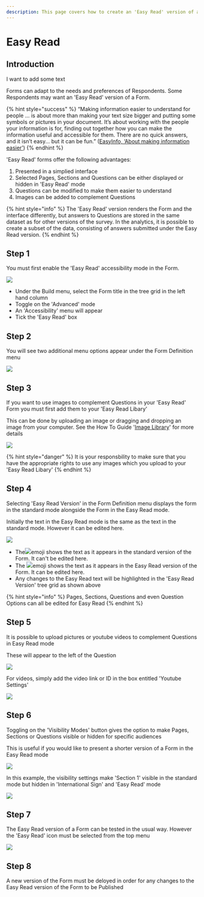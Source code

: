 ```yaml
---
description: This page covers how to create an 'Easy Read' version of a Form
---
```


# Easy Read

## Introduction

I want to add some text

Forms can adapt to the needs and preferences of Respondents.  Some Respondents may want an 'Easy Read' version of a Form. &#x20;

{% hint style="success" %}
“Making information easier to understand for people ... is about more than making your text size bigger and putting some symbols or pictures in your document.  It’s about working with the people your information is for, finding out together how you can make the information useful and accessible for them. There are no quick answers, and it isn’t easy... but it can be fun.” ([EasyInfo, ‘About making information easier’](https://assets.publishing.service.gov.uk/government/uploads/system/uploads/attachment\_data/file/215923/dh\_121927.pdf))
{% endhint %}

'Easy Read' forms offer the following advantages:

1. Presented in a simplied interface
2. Selected Pages, Sections and Questions can be either displayed or hidden in 'Easy Read' mode
3. Questions can be modified to make them easier to understand
4. Images can be added to complement Questions

{% hint style="info" %}
The 'Easy Read' version renders the Form and the interface differently, but answers to Questions are stored in the same dataset as for other versions of the survey. In the analytics, it is possible to create a subset of the data, consisting of answers submitted under the Easy Read version.
{% endhint %}

## Step 1

You must first enable the 'Easy Read' accessibility mode in the Form.  &#x20;

![](<../../.gitbook/assets/image (308) (1) (1) (1) (1) (1) (1) (1).png>)

* Under the Build menu, select the Form title in the tree grid in the left hand column
* Toggle on the 'Advanced' mode
* An 'Accessibility' menu will appear
* Tick the 'Easy Read' box

## Step 2

You will see two additional menu options appear under the Form Definition menu

![](<../../.gitbook/assets/image (317) (1) (1) (1) (1) (1) (1) (1).png>)

## Step 3

If you want to use images to complement Questions in your 'Easy Read' Form you must first add them to your 'Easy Read Libary'

This can be done by uploading an image or dragging and dropping an image from your computer.  See the How To Guide '[Image Library](image-library.md)' for more details

![](<../../.gitbook/assets/image (298) (1) (1) (1).png>)

{% hint style="danger" %}
It is your responsbility to make sure that you have the appropriate rights to use any images which you upload to your 'Easy Read Libary'
{% endhint %}

## Step 4

Selecting 'Easy Read Version' in the Form Definition menu displays the form in the standard mode alongside the Form in the Easy Read mode.

Initially the text in the Easy Read mode is the same as the text in the standard mode.  However it can be edited here.

![](<../../.gitbook/assets/image (307) (1) (1) (1) (1).png>)

* The![](<../../.gitbook/assets/image (302) (1) (1) (1) (1).png>)emoji shows the text as it appears in the standard version of the Form.  It can't be edited here.
* The ![](<../../.gitbook/assets/image (309) (1) (1) (1) (1) (1) (1) (1) (1) (1).png>)emoji shows the text as it appears in the Easy Read version of the Form.  It can be edited here.
* Any changes to the Easy Read text will be highlighted in the 'Easy Read Version' tree grid as shown above

{% hint style="info" %}
Pages, Sections, Questions and even Question Options can all be edited for Easy Read&#x20;
{% endhint %}

## Step 5

It is possible to upload pictures or youtube videos to complement Questions in Easy Read mode

These will appear to the left of the Question&#x20;

![](<../../.gitbook/assets/image (313) (1) (1) (1) (1) (1).png>)



For videos, simply add the video link or ID in the box entitled 'Youtube Settings'

![](<../../.gitbook/assets/image (303) (1) (1) (1) (1) (1) (1).png>)

## Step 6

Toggling on the 'Visibility Modes' button gives the option to make Pages, Sections or Questions visible or hidden for specific audiences

This is useful if you would like to present a shorter version of a Form in the Easy Read mode&#x20;

![](<../../.gitbook/assets/image (307) (1) (1) (1) (1) (1).png>)

In this example, the visibility settings make 'Section 1' visible in the standard mode but hidden in 'International Sign' and 'Easy Read' mode &#x20;

![](<../../.gitbook/assets/image (308) (1) (1) (1) (1) (1) (1) (1) (1).png>)

## Step 7

The Easy Read version of a Form can be tested in the usual way.  However the 'Easy Read' icon must be selected from the top menu

![](<../../.gitbook/assets/image (316) (1) (1) (1) (1) (1) (1).png>)

## Step 8

A new version of the Form must be deloyed in order for any changes to the Easy Read version of the Form to be Published
